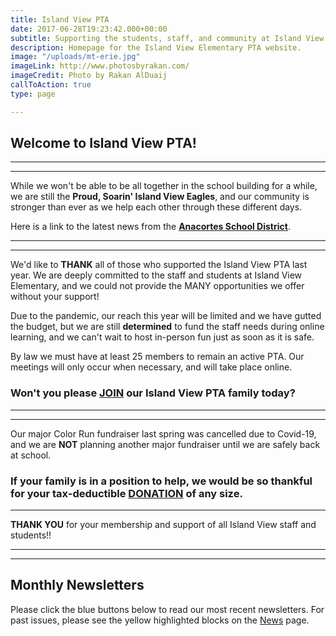 ```yaml
---
title: Island View PTA
date: 2017-06-28T19:23:42.000+00:00
subtitle: Supporting the students, staff, and community at Island View Elementary.
description: Homepage for the Island View Elementary PTA website.
image: "/uploads/mt-erie.jpg"
imageLink: http://www.photosbyrakan.com/
imageCredit: Photo by Rakan AlDuaij
callToAction: true
type: page

---
```

## Welcome to Island View PTA!

***

   ****************************************

While we won't be able to be all together in the school building for a while, we are still the **Proud, Soarin' Island View Eagles**, and our community is stronger than ever as we help each other through these different days.

Here is a link to the latest news from the [**Anacortes School District**](http://www.asd103.org "Anacortes School District").

***

   ****************************************

We'd like to **THANK** all of those who supported the Island View PTA last year.  We are deeply committed to the staff and students at Island View Elementary, and we could not provide the MANY opportunities we offer without your support!

Due to the pandemic, our reach this year will be limited and we have gutted the budget, but we are still **determined** to fund the staff needs during online learning, and we can't wait to host in-person fun just as soon as it is safe.

By law we must have at least 25 members to remain an active PTA.  Our meetings will only occur when necessary, and will take place online.

### Won't you please [**JOIN**](https://www.islandviewpta.org/membership/ "JOIN") our Island View PTA family today?

***

   ****************************************

Our major Color Run fundraiser last spring was cancelled due to Covid-19, and we are **NOT** planning another major fundraiser until we are safely back at school.

### If your family is in a position to help, we would be so thankful for your tax-deductible [**DONATION**](https://www.islandviewpta.org/donate/ "JOIN") of any size.

***

**THANK YOU** for your membership and support of all Island View staff and students!!

***

   ****************************************

## Monthly Newsletters

Please click the blue buttons below to read our most recent newsletters.
For past issues, please see the yellow highlighted blocks on the [News](/news) page.